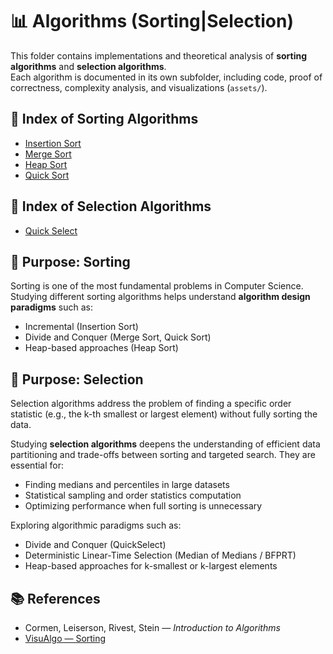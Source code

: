 # 📊 Algorithms (Sorting|Selection)

This folder contains implementations and theoretical analysis of **sorting algorithms** and **selection algorithms**.  
Each algorithm is documented in its own subfolder, including code, proof of correctness, complexity analysis, and visualizations (`assets/`).

## 📂 Index of Sorting Algorithms

- [Insertion Sort](./sorting/insertion_sort/README.md)  
- [Merge Sort](./sorting/merge_sort/README.md)  
- [Heap Sort](./sorting/heap_sort/README.md)  
- [Quick Sort](./sorting/quick_sort/README.md)  

## 📂 Index of Selection Algorithms
- [Quick Select](./selection/quick_select/README.md)  


## 🎯 Purpose: Sorting 
Sorting is one of the most fundamental problems in Computer Science.  
Studying different sorting algorithms helps understand **algorithm design paradigms** such as:
- Incremental (Insertion Sort)  
- Divide and Conquer (Merge Sort, Quick Sort)  
- Heap-based approaches (Heap Sort)  

## 🎯 Purpose: Selection
Selection algorithms address the problem of finding a specific order statistic (e.g., the k-th smallest or largest element) without fully sorting the data.

Studying **selection algorithms** deepens the understanding of efficient data partitioning and trade-offs between sorting and targeted search.
They are essential for:
- Finding medians and percentiles in large datasets
- Statistical sampling and order statistics computation
- Optimizing performance when full sorting is unnecessary

Exploring algorithmic paradigms such as:
- Divide and Conquer (QuickSelect)
- Deterministic Linear-Time Selection (Median of Medians / BFPRT)
- Heap-based approaches for k-smallest or k-largest elements

## 📚 References
- Cormen, Leiserson, Rivest, Stein — *Introduction to Algorithms*  
- [VisuAlgo — Sorting](https://visualgo.net/en/sorting)
